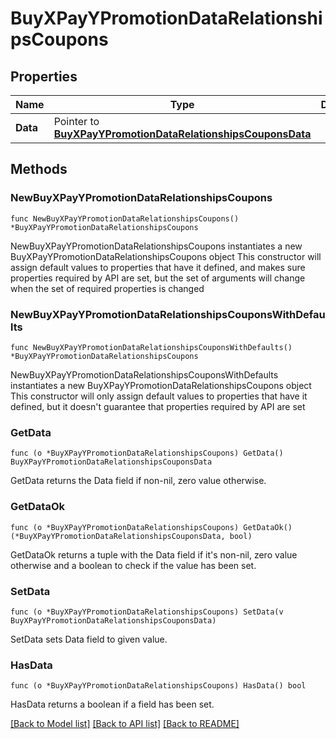 # BuyXPayYPromotionDataRelationshipsCoupons

## Properties

Name | Type | Description | Notes
------------ | ------------- | ------------- | -------------
**Data** | Pointer to [**BuyXPayYPromotionDataRelationshipsCouponsData**](BuyXPayYPromotionDataRelationshipsCouponsData.md) |  | [optional] 

## Methods

### NewBuyXPayYPromotionDataRelationshipsCoupons

`func NewBuyXPayYPromotionDataRelationshipsCoupons() *BuyXPayYPromotionDataRelationshipsCoupons`

NewBuyXPayYPromotionDataRelationshipsCoupons instantiates a new BuyXPayYPromotionDataRelationshipsCoupons object
This constructor will assign default values to properties that have it defined,
and makes sure properties required by API are set, but the set of arguments
will change when the set of required properties is changed

### NewBuyXPayYPromotionDataRelationshipsCouponsWithDefaults

`func NewBuyXPayYPromotionDataRelationshipsCouponsWithDefaults() *BuyXPayYPromotionDataRelationshipsCoupons`

NewBuyXPayYPromotionDataRelationshipsCouponsWithDefaults instantiates a new BuyXPayYPromotionDataRelationshipsCoupons object
This constructor will only assign default values to properties that have it defined,
but it doesn't guarantee that properties required by API are set

### GetData

`func (o *BuyXPayYPromotionDataRelationshipsCoupons) GetData() BuyXPayYPromotionDataRelationshipsCouponsData`

GetData returns the Data field if non-nil, zero value otherwise.

### GetDataOk

`func (o *BuyXPayYPromotionDataRelationshipsCoupons) GetDataOk() (*BuyXPayYPromotionDataRelationshipsCouponsData, bool)`

GetDataOk returns a tuple with the Data field if it's non-nil, zero value otherwise
and a boolean to check if the value has been set.

### SetData

`func (o *BuyXPayYPromotionDataRelationshipsCoupons) SetData(v BuyXPayYPromotionDataRelationshipsCouponsData)`

SetData sets Data field to given value.

### HasData

`func (o *BuyXPayYPromotionDataRelationshipsCoupons) HasData() bool`

HasData returns a boolean if a field has been set.


[[Back to Model list]](../README.md#documentation-for-models) [[Back to API list]](../README.md#documentation-for-api-endpoints) [[Back to README]](../README.md)


